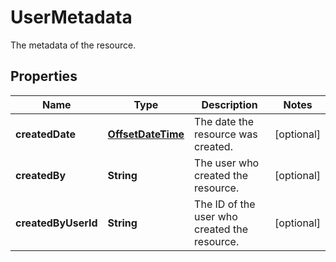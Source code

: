 

# UserMetadata

The metadata of the resource.
## Properties

| Name | Type | Description | Notes |
| ------------ | ------------- | ------------- | ------------- |
| **createdDate** | [**OffsetDateTime**](OffsetDateTime.md) | The date the resource was created. |  [optional] |
| **createdBy** | **String** | The user who created the resource. |  [optional] |
| **createdByUserId** | **String** | The ID of the user who created the resource. |  [optional] |



